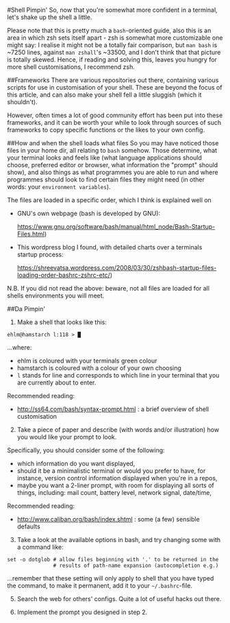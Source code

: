#Shell Pimpin'
So, now that you're somewhat more confident in a terminal, let's shake up
the shell a little.

Please note that this is pretty much a `bash`-oriented guide, also this is
an area in which zsh sets itself apart - zsh is somewhat more customizable
one might say: I realise it might not be a totally fair comparison, but `man bash`
is ~7250 lines, against `man zshall`'s ~33500, and I don't think that that
picture is totally skewed. Hence, if reading and solving this, leaves you
hungry for more shell customisations, I recommend zsh.

##Frameworks
There are various repositories out there, containing various scripts for
use in customisation of your shell. These are beyond the focus of this article,
and can also make your shell fell a little sluggish (which it shouldn't).

However, often times a lot of good community effort has been put into these
frameworks, and it can be worth your while to look through sources of such
frameworks to copy specific functions or the likes to your own config.

##How and when the shell loads what files
So you may have noticed those files in your home dir, all relating to
`bash` somehow. Those determine, what your terminal looks and feels like
(what language applications should choose, preferred editor or browser,
what information the "prompt" should show), and also things as what
programmes you are able to run and where programmes should look to find
certain files they might need (in other words: your `environment variables`).

The files are loaded in a specific order, which I think is explained well on
* GNU's own webpage (bash is developed by GNU):

  https://www.gnu.org/software/bash/manual/html_node/Bash-Startup-Files.html)
* This wordpress blog I found, with detailed charts over a terminals startup
  process:

  https://shreevatsa.wordpress.com/2008/03/30/zshbash-startup-files-loading-order-bashrc-zshrc-etc/)

N.B. If you did not read the above: beware, not all files are loaded for all
shells environments you will meet.

##Da Pimpin'
1. Make a shell that looks like this:
  ```
  ehlm@hamstarch l:118 > █
  ```
  ...where:
  * ehlm is coloured with your terminals green colour
  * hamstarch is coloured with a colour of your own choosing
  * `l` stands for line and corresponds to which line in your terminal
    that you are currently about to enter.

  Recommended reading:
  * http://ss64.com/bash/syntax-prompt.html : a brief overview of shell customisation

2. Take a piece of paper and describe (with words and/or illustration) how
  you would like your prompt to look.

  Specifically, you should consider some of the following:
  * which information do you want displayed,
  * should it be a minimalistic terminal or would you prefer to have, for
    instance, version control information displayed when you're in a repos,
  * maybe you want a 2-liner prompt, with room for displaying all sorts of
    things, including: mail count, battery level, network signal, date/time,

  Recommended reading:
  * http://www.caliban.org/bash/index.shtml : some (a few) sensible defaults

3. Take a look at the available options in bash, and try changing some with
  a command like:
  ```
  set -o dotglob # allow files beginning with '.' to be returned in the
                 # results of path-name expansion (autocompletion e.g.)
  ```
  ...remember that these setting will only apply to shell that you have typed
  the command, to make it permanent, add it to your `~/.bashrc`-file.

5. Search the web for others' configs. Quite a lot of useful hacks out there.

6. Implement the prompt you designed in step 2.
